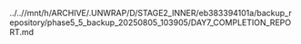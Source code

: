 ../..//mnt/h/ARCHIVE/.UNWRAP/D/STAGE2_INNER/eb383394101a/backup_repository/phase5_5_backup_20250805_103905/DAY7_COMPLETION_REPORT.md